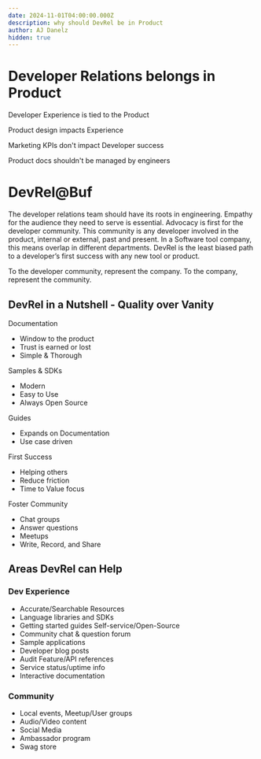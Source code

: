 ```yaml
---
date: 2024-11-01T04:00:00.000Z
description: why should DevRel be in Product
author: AJ Danelz
hidden: true
---
```


# Developer Relations belongs in Product

Developer Experience is tied to the Product

Product design impacts Experience

Marketing KPIs don't impact Developer success

Product docs shouldn't be managed by engineers


# DevRel@Buf

The developer relations team should have its roots in engineering. Empathy for the audience they need to serve is essential. Advocacy is first for the developer community. This community is any developer involved in the product, internal or external, past and present. In a Software tool company, this means overlap in different departments. DevRel is the least biased path to a developer’s first success with any new tool or product.

To the developer community, represent the company. To the company, represent the community.

## DevRel in a Nutshell - Quality over Vanity

Documentation
- Window to the product
- Trust is earned or lost
- Simple & Thorough

Samples & SDKs
- Modern
- Easy to Use
- Always Open Source

Guides
- Expands on Documentation
- Use case driven

First Success
- Helping others
- Reduce friction
- Time to Value focus

Foster Community
- Chat groups
- Answer questions
- Meetups
- Write, Record, and Share


## Areas DevRel can Help

### Dev Experience

- Accurate/Searchable Resources
- Language libraries and SDKs
- Getting started guides Self-service/Open-Source
- Community chat & question forum
- Sample applications
- Developer blog posts
- Audit Feature/API references
- Service status/uptime info
- Interactive documentation

### Community

- Local events, Meetup/User groups
- Audio/Video content
- Social Media
- Ambassador program
- Swag store
